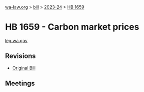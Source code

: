 [wa-law.org](/) > [bill](/bill/) > [2023-24](/bill/2023-24/) > [HB 1659](/bill/2023-24/hb/1659/)

# HB 1659 - Carbon market prices
[leg.wa.gov](https://app.leg.wa.gov/billsummary?BillNumber=1659&Year=2023&Initiative=false)

## Revisions
* [Original Bill](1/)

## Meetings